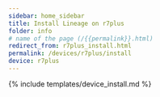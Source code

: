 ```yaml
---
sidebar: home_sidebar
title: Install Lineage on r7plus
folder: info
# name of the page (/{{permalink}}.html)
redirect_from: r7plus_install.html
permalink: /devices/r7plus/install
device: r7plus
---
```

{% include templates/device_install.md %}
